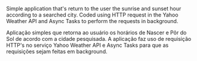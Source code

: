 Simple application that's return to the user the
sunrise and sunset hour according to a searched city.
Coded using HTTP request in the Yahoo Weather API
and Async Tasks to perform the requests in background.

Aplicação simples que retorna ao usuário os horários de
Nascer e Pôr do Sol de acordo com a cidade pesquisada.
A aplicação faz uso de requisição HTTP's no serviço Yahoo
Weather API e Async Tasks para que as requisições sejam
feitas em background.
